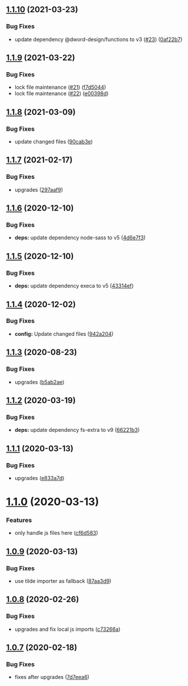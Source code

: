 ## [1.1.10](https://github.com/dword-design/node-sass-js-importer/compare/v1.1.9...v1.1.10) (2021-03-23)


### Bug Fixes

* update dependency @dword-design/functions to v3 ([#23](https://github.com/dword-design/node-sass-js-importer/issues/23)) ([0af22b7](https://github.com/dword-design/node-sass-js-importer/commit/0af22b719f535682923e655a2a9c691d3e7f6672))

## [1.1.9](https://github.com/dword-design/node-sass-js-importer/compare/v1.1.8...v1.1.9) (2021-03-22)


### Bug Fixes

* lock file maintenance ([#21](https://github.com/dword-design/node-sass-js-importer/issues/21)) ([f7d5044](https://github.com/dword-design/node-sass-js-importer/commit/f7d5044f85ada1b3797c225dc834f349ec509753))
* lock file maintenance ([#22](https://github.com/dword-design/node-sass-js-importer/issues/22)) ([e00398d](https://github.com/dword-design/node-sass-js-importer/commit/e00398d338089a8943fc055ceaf4f7c2a47c8abb))

## [1.1.8](https://github.com/dword-design/node-sass-js-importer/compare/v1.1.7...v1.1.8) (2021-03-09)


### Bug Fixes

* update changed files ([90cab3e](https://github.com/dword-design/node-sass-js-importer/commit/90cab3e40e49576c1680be8c5b4bed47a08fb8e4))

## [1.1.7](https://github.com/dword-design/node-sass-js-importer/compare/v1.1.6...v1.1.7) (2021-02-17)


### Bug Fixes

* upgrades ([297aaf9](https://github.com/dword-design/node-sass-js-importer/commit/297aaf946df6f40e7f1b5e08c7fa44582511e8df))

## [1.1.6](https://github.com/dword-design/node-sass-js-importer/compare/v1.1.5...v1.1.6) (2020-12-10)


### Bug Fixes

* **deps:** update dependency node-sass to v5 ([4d6e7f3](https://github.com/dword-design/node-sass-js-importer/commit/4d6e7f31e51a3465b7f51d413d51f269be86cd49))

## [1.1.5](https://github.com/dword-design/node-sass-js-importer/compare/v1.1.4...v1.1.5) (2020-12-10)


### Bug Fixes

* **deps:** update dependency execa to v5 ([43314ef](https://github.com/dword-design/node-sass-js-importer/commit/43314efa25967b32be271342bb2fc3d4c7452d34))

## [1.1.4](https://github.com/dword-design/node-sass-js-importer/compare/v1.1.3...v1.1.4) (2020-12-02)


### Bug Fixes

* **config:** Update changed files ([942a204](https://github.com/dword-design/node-sass-js-importer/commit/942a204dcb9e00d49c71e3613a63f306ce0f3c2a))

## [1.1.3](https://github.com/dword-design/node-sass-js-importer/compare/v1.1.2...v1.1.3) (2020-08-23)


### Bug Fixes

* upgrades ([b5ab2ae](https://github.com/dword-design/node-sass-js-importer/commit/b5ab2ae7fa061e406ea832af0726c2b55a56889c))

## [1.1.2](https://github.com/dword-design/node-sass-js-importer/compare/v1.1.1...v1.1.2) (2020-03-19)


### Bug Fixes

* **deps:** update dependency fs-extra to v9 ([66221b3](https://github.com/dword-design/node-sass-js-importer/commit/66221b3ca907f69272d9c7717a40e886f8e07982))

## [1.1.1](https://github.com/dword-design/node-sass-js-importer/compare/v1.1.0...v1.1.1) (2020-03-13)


### Bug Fixes

* upgrades ([e833a7d](https://github.com/dword-design/node-sass-js-importer/commit/e833a7de4faa5c8f22bc6be993f3c1ad286ba7f6))

# [1.1.0](https://github.com/dword-design/node-sass-js-importer/compare/v1.0.9...v1.1.0) (2020-03-13)


### Features

* only handle js files here ([cf6d583](https://github.com/dword-design/node-sass-js-importer/commit/cf6d583b1b943e2bbf8df0ece0ff15a419c2b8a3))

## [1.0.9](https://github.com/dword-design/node-sass-importer/compare/v1.0.8...v1.0.9) (2020-03-13)


### Bug Fixes

* use tilde importer as fallback ([87aa3d9](https://github.com/dword-design/node-sass-importer/commit/87aa3d9fe178555c016ac7050f3c542926949348))

## [1.0.8](https://github.com/dword-design/node-sass-importer/compare/v1.0.7...v1.0.8) (2020-02-26)


### Bug Fixes

* upgrades and fix local js imports ([c73266a](https://github.com/dword-design/node-sass-importer/commit/c73266ab897d9fef933d5956b824f17041900600))

## [1.0.7](https://github.com/dword-design/node-sass-importer/compare/v1.0.6...v1.0.7) (2020-02-18)


### Bug Fixes

* fixes after upgrades ([7d7eea6](https://github.com/dword-design/node-sass-importer/commit/7d7eea62a4790f9cb55c013447ec820652cc2f85))
